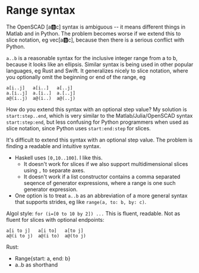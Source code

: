# Range syntax

The OpenSCAD [a:b:c] syntax is ambiguous -- it means different things
in Matlab and in Python. The problem becomes worse if we extend this
to slice notation, eg vec[a:b:c], because then there is a serious conflict
with Python.

`a..b` is a reasonable syntax for the inclusive integer range from a to b,
because it looks like an ellipsis.
Similar syntax is being used in other popular languages, eg Rust and Swift.
It generalizes nicely to slice notation, where you optionally omit the beginning
or end of the range, eg
```
a[i..j]   a[i..]   a[..j]
a.[i..j]  a.[i..]  a.[..j]
a@(i..j)  a@(i..)  a@(..j)
```

How do you extend this syntax with an optional step value?
My solution is `start:step..end`, which is very similar to
the Matlab/Julia/OpenSCAD syntax `start:step:end`, but less
confusing for Python programmers when used as slice notation,
since Python uses `start:end:step` for slices.

It's difficult to extend this syntax with an optional step value.
The problem is finding a readable and intuitive syntax.
* Haskell uses `[0,10..100]`. I like this.
  * It doesn't work for slices if we also support multidimensional slices
    using `,` to separate axes.
  * It doesn't work if a list constructor contains a comma separated seqence
    of generator expressions, where a range is one such generator expression.
* One option is to treat `a..b` as an abbreviation of a more general syntax
  that supports strides, eg like `range(a, to: b, by: c)`.

Algol style: `for (i=[0 to 10 by 2]) ...`
This is fluent, readable.
Not as fluent for slices with optional endpoints:
```
a[i to j]   a[i to]   a[to j]
a@(i to j)  a@(i to)  a@(to j)
```

Rust:
* Range{start: a, end: b}
* a..b as shorthand
